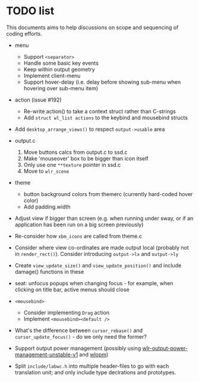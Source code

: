 # TODO list

This documents aims to help discussions on scope and sequencing of coding
efforts.

- menu
   - Support `<separator>`
   - Handle some basic key events
   - Keep within output geometry
   - Implement client-menu
   - Support hover-delay (i.e. delay before showing sub-menu when hovering
     over sub-menu item)

- action (issue #192)
   - Re-write action() to take a context struct rather than C-strings
   - Add `struct wl_list actions` to the keybind and mousebind structs

- Add `desktop_arrange_views()` to respect `output->usable` area

- output.c
   1. Move buttons calcs from output.c to ssd.c
   2. Make 'mouseover' box to be bigger than icon itself
   4. Only use one `**texture` pointer in ssd.c
   3. Move to `wlr_scene`

- theme
    - button background colors from themerc (currently hard-coded hover
      color)
    - Add padding.width

- Adjust view if bigger than screen (e.g. when running under sway, or if
  an application has been run on a big screen previously)

- Re-consider how `xbm_icons` are called from theme.c

- Consider where view co-ordinates are made output local (probably not in
  `render_rect()`). Consider introducing `output->lx` and `output->ly`

- Create `view_update_size()` and `view_update_position()` and include
  damage() functions in these

- seat: unfocus popups when changing focus - for example, when clicking on
  title bar, active menus should close

- `<mousebind>`
    - Consider implementing `Drag` action
    - Implement `<mousebind><default />`

- What's the difference between `cursor_rebase()` and
  `cursor_update_focus()` - do we only need the former?

- Support output power management (possibly using
  [wlr-output-power-management-unstable-v1] and [wlopm])

- Split `include/labwc.h` into multiple header-files to go with each
  translation unit; and only include type declrations and prototypes.


[wlr-output-power-management-unstable-v1]: https://gitlab.freedesktop.org/wlroots/wlr-protocols/-/blob/master/unstable/wlr-output-power-management-unstable-v1.xml
[wlopm]: https://git.sr.ht/~leon_plickat/wlopm


